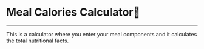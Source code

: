 # Meal Calories Calculator🥘
_____________
This is a calculator where you enter your meal components and it calculates the total nutritional facts.


<!---
aliayman02/aliayman02 is a ✨ special ✨ repository because its `README.md` (this file) appears on your GitHub profile.
You can click the Preview link to take a look at your changes.
--->
